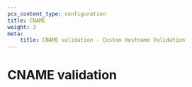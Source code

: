```yaml
---
pcx_content_type: configuration
title: CNAME
weight: 3
meta:
    title: CNAME validation - Custom Hostname Validation
---
```


# CNAME validation